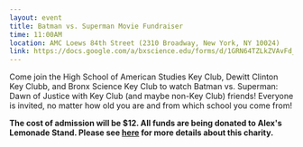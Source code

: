 ```yaml
---
layout: event
title: Batman vs. Superman Movie Fundraiser
time: 11:00AM
location: AMC Loews 84th Street (2310 Broadway, New York, NY 10024)
link: https://docs.google.com/a/bxscience.edu/forms/d/1GRN64TZLkZVAvFd_utCAukfLoTtAynBiJ7LXRfE5i50/edit
---
```

Come join the High School of American Studies Key Club, Dewitt Clinton Key Clubb, and Bronx Science Key Club to watch Batman vs. Superman: Dawn of Justice with Key Club (and maybe non-Key Club) friends! Everyone is invited, no matter how old you are and from which school you come from!

**The cost of admission will be $12. All funds are being donated to Alex's Lemonade Stand. Please see [here](http://www.alexslemonade.org/about/our-mission-history) for more details about this charity.**